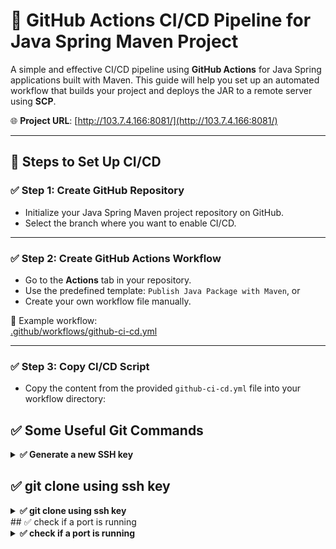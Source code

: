 # 🚀 GitHub Actions CI/CD Pipeline for Java Spring Maven Project

A simple and effective CI/CD pipeline using **GitHub Actions** for Java Spring applications built with Maven. This guide will help you set up an automated workflow that builds your project and deploys the JAR to a remote server using **SCP**.

🌐 **Project URL**: [http://103.7.4.166:8081/](http://103.7.4.166:8081/)

---

## 🧩 Steps to Set Up CI/CD

### ✅ Step 1: Create GitHub Repository
- Initialize your Java Spring Maven project repository on GitHub.
- Select the branch where you want to enable CI/CD.

---

### ✅ Step 2: Create GitHub Actions Workflow
- Go to the **Actions** tab in your repository.
- Use the predefined template: `Publish Java Package with Maven`, or
- Create your own workflow file manually.

📁 Example workflow:  
[.github/workflows/github-ci-cd.yml](./.github/workflows/github-ci-cd.yml)

---

### ✅ Step 3: Copy CI/CD Script
- Copy the content from the provided `github-ci-cd.yml` file into your workflow directory:


## ✅ Some Useful Git Commands

<details>
<summary><strong>✅ Generate a new SSH key</strong></summary>

```bash
ssh-keygen -t rsa -b 4096 -C "shariful.w3@gmail.com" -f ~/.ssh/id_rsa_account1
```
</details>

## ✅ git clone using ssh key

<details>
<summary><strong>✅ git clone using ssh key</strong></summary>

```bash
git clone git@github.com-account1:shariful-w3/microservices-config.git
```
</details>
## ✅ check if a port is running

<details>
<summary><strong>✅ check if a port is running</strong></summary>

```bash
sudo lsof -i :<PORT>
```
</details>
